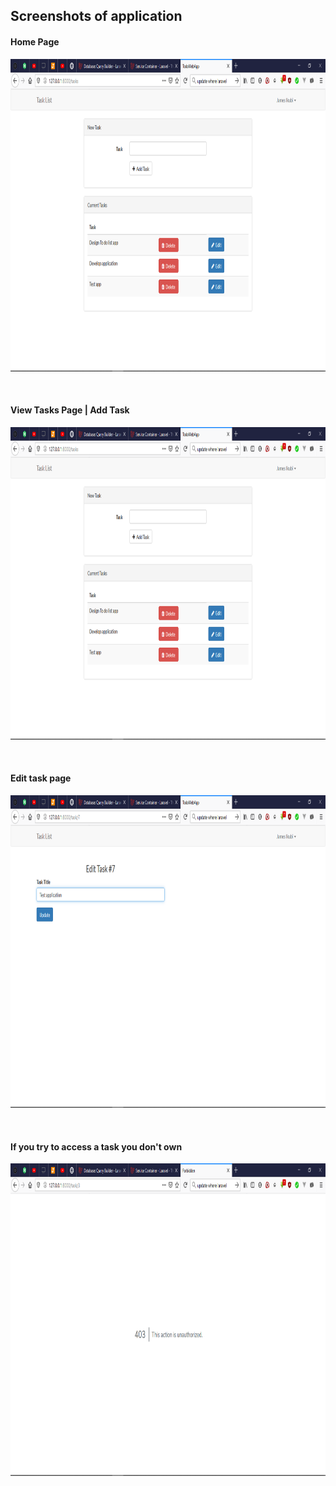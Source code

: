 <h2>Screenshots of application</h2>
<h4>Home Page</h4>
 <img src="screenshots/1.png" style="width:1000px; height:500px">
 
<br/><h4>View Tasks Page | Add Task</h4>
<img src="screenshots/2.png" style="width:1000px; height:500px">

<br/><h4>Edit task page</h4>
<img src="screenshots/3.png" style="width:1000px; height:500px">

<br/><h4>If you try to access a task you don't own</h4>
<img src="screenshots/4.png" style="width:1000px; height:500px">
 
